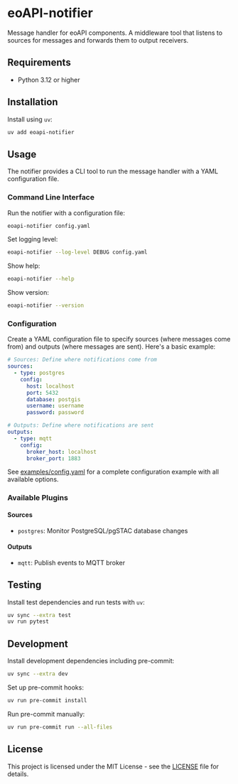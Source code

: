 # eoAPI-notifier

Message handler for eoAPI components. A middleware tool that listens to sources for messages and forwards them to output receivers.

## Requirements

- Python 3.12 or higher

## Installation

Install using `uv`:

```bash
uv add eoapi-notifier
```

## Usage

The notifier provides a CLI tool to run the message handler with a YAML configuration file.

### Command Line Interface

Run the notifier with a configuration file:

```bash
eoapi-notifier config.yaml
```

Set logging level:

```bash
eoapi-notifier --log-level DEBUG config.yaml
```

Show help:

```bash
eoapi-notifier --help
```

Show version:

```bash
eoapi-notifier --version
```

### Configuration

Create a YAML configuration file to specify sources (where messages come from) and outputs (where messages are sent). Here's a basic example:

```yaml
# Sources: Define where notifications come from
sources:
  - type: postgres
    config:
      host: localhost
      port: 5432
      database: postgis
      username: username
      password: password

# Outputs: Define where notifications are sent
outputs:
  - type: mqtt
    config:
      broker_host: localhost
      broker_port: 1883
```

See [examples/config.yaml](./examples/config.yaml) for a complete configuration example with all available options.

### Available Plugins

#### Sources
- `postgres`: Monitor PostgreSQL/pgSTAC database changes

#### Outputs
- `mqtt`: Publish events to MQTT broker

## Testing

Install test dependencies and run tests with `uv`:

```bash
uv sync --extra test
uv run pytest
```

## Development

Install development dependencies including pre-commit:

```bash
uv sync --extra dev
```

Set up pre-commit hooks:

```bash
uv run pre-commit install
```

Run pre-commit manually:

```bash
uv run pre-commit run --all-files
```

## License

This project is licensed under the MIT License - see the [LICENSE](LICENSE) file for details.
